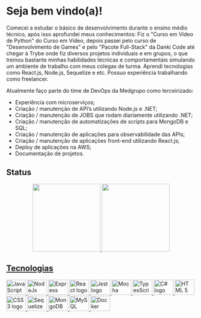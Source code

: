 # Seja bem vindo(a)!

Comecei a estudar o básico de desenvolvimento durante o ensino médio técnico, após isso aprofundei meus conhecimentos: Fiz o "Curso em Vídeo de Python" do Curso em Vídeo, depois passei pelo curso de "Desenvolvimento de Games" e pelo "Pacote Full-Stack" da Danki Code até chegar à Trybe onde fiz diversos projetos individuais e em grupos, o que treinou bastante minhas habilidades técnicas e comportamentais simulando um ambiente de trabalho com meus colegas de turma. Aprendi tecnologias como React.js, Node.js, Sequelize e etc. Possuo experiência trabalhando como freelancer.

Atualmente faço parte do time de DevOps da Medgrupo como terceirizado:
<ul>
  <li>Experiência com microserviços;</li>
  <li>Criação / manutenção de API’s utilizando Node.js e .NET;</li>
  <li>Criação / manutenção de JOBS que rodam diariamente utilizando .NET;</li>
  <li>Criação / manutenção de automatizações de scripts para MongoDB e SQL;</li>
  <li>Criação / manutenção de aplicações para observabilidade das APIs;</li>
  <li>Criação / manutenção de aplicações front-end utilizando React.js;</li>
  <li>Deploy de aplicações na AWS;</li>
  <li>Documentação de projetos.</li>
</ul>

## Status

<div align="center">
  <a href="https://github.com/JVLENNY10">
  <img height="180em" src="https://github-readme-stats.vercel.app/api?username=JVLENNY10&show_icons=true&theme=dracula&include_all_commits=true&count_private=true"/>
  <img height="180em" src="https://github-readme-stats.vercel.app/api/top-langs/?username=JVLENNY10&layout=compact&langs_count=7&theme=dracula"/>
</div>

## Tecnologias

<div align="left">
  <img src="https://cdn.jsdelivr.net/gh/devicons/devicon/icons/javascript/javascript-original.svg" height="40" width="52" alt="JavaScript logo" />
  <img src="https://cdn.jsdelivr.net/gh/devicons/devicon/icons/nodejs/nodejs-original.svg" height="40" width="52" alt="NodeJs logo" />
  <img src="https://cdn.jsdelivr.net/gh/devicons/devicon/icons/express/express-original.svg" height="40" width="52" alt="Express logo" />
  <img src="https://cdn.jsdelivr.net/gh/devicons/devicon/icons/react/react-original.svg" height="40" width="52" alt="React logo" />
  <img src="https://cdn.jsdelivr.net/gh/devicons/devicon/icons/jest/jest-plain.svg" height="40" width="52" alt="Jest logo" />
  <img src="https://cdn.jsdelivr.net/gh/devicons/devicon/icons/mocha/mocha-plain.svg" height="40" width="52" alt="Mocha logo" />
  <img src="https://cdn.jsdelivr.net/gh/devicons/devicon/icons/typescript/typescript-original.svg" height="40" width="52" alt="TypesScript logo" />
  <img src="https://upload.wikimedia.org/wikipedia/commons/b/bd/Logo_C_sharp.svg" height="40" width="52" alt="C# logo" />
  <img src="https://cdn.jsdelivr.net/gh/devicons/devicon/icons/html5/html5-original.svg" height="40" width="52" alt="HTML 5 logo" />
  <img src="https://cdn.jsdelivr.net/gh/devicons/devicon/icons/css3/css3-original.svg" height="40" width="52" alt="CSS 3 logo" />
  <img src="https://cdn.jsdelivr.net/gh/devicons/devicon/icons/sequelize/sequelize-original.svg" height="40" width="52" alt="Sequelize logo" />
  <img src="https://cdn.jsdelivr.net/gh/devicons/devicon/icons/mongodb/mongodb-original.svg" height="40" width="52" alt="MongoDB logo" />
  <img src="https://cdn.jsdelivr.net/gh/devicons/devicon/icons/mysql/mysql-original.svg" height="40" width="52" alt="MySQL logo" />
  <img src="https://cdn.jsdelivr.net/gh/devicons/devicon/icons/docker/docker-original.svg" height="40" width="52" alt="Docker logo" />
</div>
